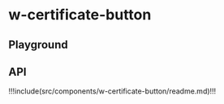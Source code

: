 # w-certificate-button

## Playground

<ShowWCertificateButton />

## API

!!!include(src/components/w-certificate-button/readme.md)!!!
